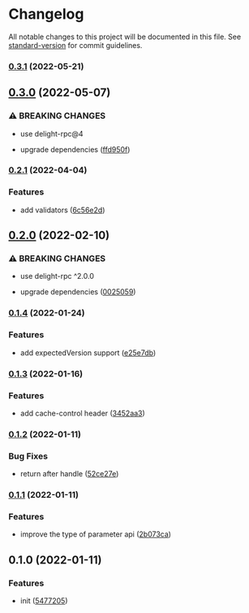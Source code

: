 # Changelog

All notable changes to this project will be documented in this file. See [standard-version](https://github.com/conventional-changelog/standard-version) for commit guidelines.

### [0.3.1](https://github.com/delight-rpc/next.js/compare/v0.3.0...v0.3.1) (2022-05-21)

## [0.3.0](https://github.com/delight-rpc/next.js/compare/v0.2.1...v0.3.0) (2022-05-07)


### ⚠ BREAKING CHANGES

* use delight-rpc@4

* upgrade dependencies ([ffd950f](https://github.com/delight-rpc/next.js/commit/ffd950fddc64f2036f178cb25087282e4714d7f0))

### [0.2.1](https://github.com/delight-rpc/next.js/compare/v0.2.0...v0.2.1) (2022-04-04)


### Features

* add validators ([6c56e2d](https://github.com/delight-rpc/next.js/commit/6c56e2ddd6c7b0fa03a55d3644dcb22855e20d25))

## [0.2.0](https://github.com/delight-rpc/next.js/compare/v0.1.4...v0.2.0) (2022-02-10)


### ⚠ BREAKING CHANGES

* use delight-rpc ^2.0.0

* upgrade dependencies ([0025059](https://github.com/delight-rpc/next.js/commit/00250598135f459862dc453d6b97262ec9038553))

### [0.1.4](https://github.com/delight-rpc/next.js/compare/v0.1.3...v0.1.4) (2022-01-24)


### Features

* add expectedVersion support ([e25e7db](https://github.com/delight-rpc/next.js/commit/e25e7dbc3c5addec5fbdc061d6193133538f6fb8))

### [0.1.3](https://github.com/delight-rpc/next.js/compare/v0.1.2...v0.1.3) (2022-01-16)


### Features

* add cache-control header ([3452aa3](https://github.com/delight-rpc/next.js/commit/3452aa3ad901b8a69671f6112f260543d2bcc79f))

### [0.1.2](https://github.com/delight-rpc/next.js/compare/v0.1.1...v0.1.2) (2022-01-11)


### Bug Fixes

* return after handle ([52ce27e](https://github.com/delight-rpc/next.js/commit/52ce27e9c7457d7a0ef8516fbb26929252f66299))

### [0.1.1](https://github.com/delight-rpc/next.js/compare/v0.1.0...v0.1.1) (2022-01-11)


### Features

* improve the type of parameter api ([2b073ca](https://github.com/delight-rpc/next.js/commit/2b073ca03e5dca289f252dea7cb752120318c4e4))

## 0.1.0 (2022-01-11)


### Features

* init ([5477205](https://github.com/delight-rpc/next.js/commit/54772053797f794135ab8e8b16483e20963c2d7b))
